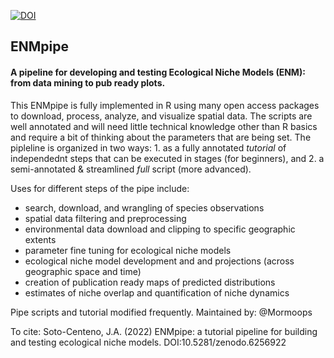 <a href="https://zenodo.org/badge/latestdoi/273701814"><img src="https://zenodo.org/badge/273701814.svg" alt="DOI"></a>

## ENMpipe
#### A pipeline for developing and testing Ecological Niche Models (ENM): from data mining to pub ready plots.

This ENMpipe is fully implemented in R using many open access packages to download, process, analyze, and visualize spatial data. The scripts are well annotated and will need little technical knowledge other than R basics and require a bit of thinking about the parameters that are being set. The pipleline is organized in two ways: 1. as a fully annotated *tutorial* of independednt steps that can be executed in stages (for beginners), and 2. a semi-annotated & streamlined *full* script (more advanced).

Uses for different steps of the pipe include:
- search, download, and wrangling of species observations 
- spatial data filtering and preprocessing
- environmental data download and clipping to specific geographic extents
- parameter fine tuning for ecological niche models
- ecological niche model development and and projections (across geographic space and time)
- creation of publication ready maps of predicted distributions
- estimates of niche overlap and quantification of niche dynamics


Pipe scripts and tutorial modified frequently. Maintained by: @Mormoops

To cite: Soto-Centeno, J.A. (2022) ENMpipe: a tutorial pipeline for building and testing ecological niche models. DOI:10.5281/zenodo.6256922
